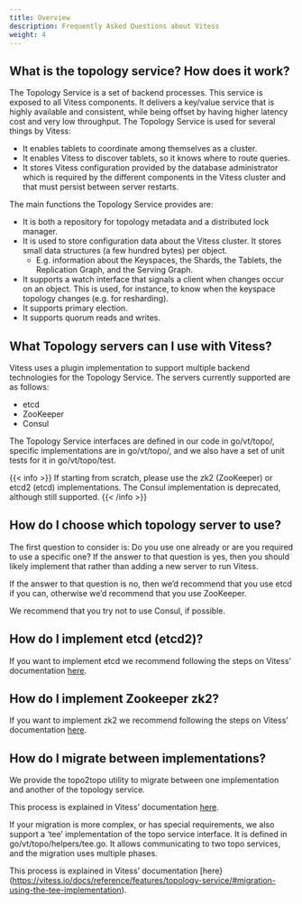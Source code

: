 ```yaml
---
title: Overview
description: Frequently Asked Questions about Vitess
weight: 4
---
```


## What is the topology service? How does it work?

The Topology Service is a set of backend processes. This service is exposed to all Vitess components. It delivers a key/value service that is highly available and consistent, while being offset by having higher latency cost and very low throughput. The Topology Service is used for several things by Vitess:

* It enables tablets to coordinate among themselves as a cluster.
* It enables Vitess to discover tablets, so it knows where to route queries.
* It stores Vitess configuration provided by the database administrator which is required by the different components in the Vitess cluster and that must persist between server restarts.

The main functions the Topology Service provides are:

* It is both a repository for topology metadata and a distributed lock manager. 
* It is used to store configuration data about the Vitess cluster. It stores small data structures (a few hundred bytes) per object.
	* E.g. information about the Keyspaces, the Shards, the Tablets, the Replication Graph, and the Serving Graph. 
* It supports a watch interface that signals a client when changes occur on an object. This is used, for instance, to know when the keyspace topology changes (e.g. for resharding).
* It supports primary election.
* It supports quorum reads and writes.

## What Topology servers can I use with Vitess?

Vitess uses a plugin implementation to support multiple backend technologies for the Topology Service. The servers currently supported are as follows:
* etcd
* ZooKeeper
* Consul

The Topology Service interfaces are defined in our code in go/vt/topo/, specific implementations are in go/vt/topo/<name>, and we also have a set of unit tests for it in go/vt/topo/test.

{{< info >}}
If starting from scratch, please use the zk2 (ZooKeeper) or etcd2 (etcd) implementations. The Consul implementation is deprecated, although still supported.
{{< /info >}}

## How do I choose which topology server to use?

The first question to consider is: Do you use one already or are you required to use a specific one? If the answer to that question is yes, then you should likely implement that rather than adding a new server to run Vitess.

If the answer to that question is no, then we’d recommend that you use etcd if you can, otherwise we’d recommend that you use ZooKeeper. 

We recommend that you try not to use Consul, if possible.

## How do I implement etcd (etcd2)?

If you want to implement etcd we recommend following the steps on Vitess’ documentation [here](https://vitess.io/docs/reference/features/topology-service/#etcd-etcd2-implementation-new-version-of-etcd).

## How do I implement Zookeeper zk2?

If you want to implement zk2 we recommend following the steps on Vitess’ documentation [here](https://vitess.io/docs/reference/features/topology-service/#zookeeper-zk2-implementation).

## How do I migrate between implementations?

We provide the topo2topo utility to migrate between one implementation and another of the topology service. 

This process is explained in Vitess’ documentation [here](https://vitess.io/docs/reference/features/topology-service/#migration-between-implementations).

If your migration is more complex, or has special requirements, we also support a ‘tee’ implementation of the topo service interface. It is defined in go/vt/topo/helpers/tee.go. It allows communicating to two topo services, and the migration uses multiple phases.

This process is explained in Vitess’ documentation [here}(https://vitess.io/docs/reference/features/topology-service/#migration-using-the-tee-implementation).